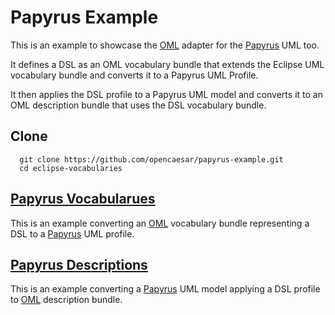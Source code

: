 # Papyrus Example

This is an example to showcase the [OML](https://opencaesar.github.io/oml/) adapter for the [Papyrus](https://www.eclipse.org/papyrus/) UML too. 

It defines a DSL as an OML vocabulary bundle that extends the Eclipse UML vocabulary bundle and converts it to a Papyrus UML Profile. 

It then applies the DSL profile to a Papyrus UML model and converts it to an OML description bundle that uses the DSL vocabulary bundle.

## Clone
```
  git clone https://github.com/opencaesar/papyrus-example.git
  cd eclipse-vocabularies
```

## [Papyrus Vocabularues](papyrus-vocabularies/README.md)

This is an example converting an [OML](https://opencaesar.github.io/oml/) vocabulary bundle representing a DSL to a [Papyrus](https://www.eclipse.org/papyrus/) UML profile.

## [Papyrus Descriptions](papyrus-descriptions/README.md)

This is an example converting a [Papyrus](https://www.eclipse.org/papyrus/) UML model applying a DSL profile to [OML](https://opencaesar.github.io/oml/) description bundle.

